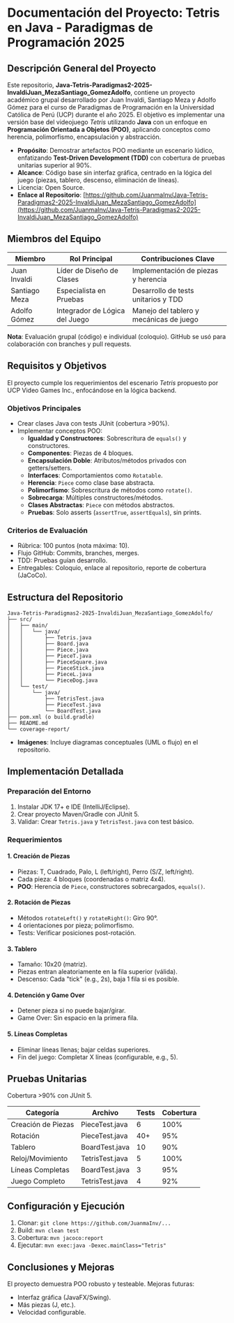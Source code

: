 # Documentación del Proyecto: Tetris en Java - Paradigmas de Programación 2025

## Descripción General del Proyecto

Este repositorio, **Java-Tetris-Paradigmas2-2025-InvaldiJuan_MezaSantiago_GomezAdolfo**, contiene un proyecto académico grupal desarrollado por Juan Invaldi, Santiago Meza y Adolfo Gómez para el curso de Paradigmas de Programación en la Universidad Católica de Perú (UCP) durante el año 2025. El objetivo es implementar una versión base del videojuego *Tetris* utilizando **Java** con un enfoque en **Programación Orientada a Objetos (POO)**, aplicando conceptos como herencia, polimorfismo, encapsulación y abstracción.

- **Propósito**: Demostrar artefactos POO mediante un escenario lúdico, enfatizando **Test-Driven Development (TDD)** con cobertura de pruebas unitarias superior al 90%.
- **Alcance**: Código base sin interfaz gráfica, centrado en la lógica del juego (piezas, tablero, descenso, eliminación de líneas).
- Licencia: Open Source.
- **Enlace al Repositorio**: [https://github.com/JuanmaInv/Java-Tetris-Paradigmas2-2025-InvaldiJuan_MezaSantiago_GomezAdolfo](https://github.com/JuanmaInv/Java-Tetris-Paradigmas2-2025-InvaldiJuan_MezaSantiago_GomezAdolfo)

## Miembros del Equipo

| Miembro          | Rol Principal                  | Contribuciones Clave |
|------------------|--------------------------------|----------------------|
| Juan Invaldi    | Líder de Diseño de Clases     | Implementación de piezas y herencia |
| Santiago Meza   | Especialista en Pruebas       | Desarrollo de tests unitarios y TDD |
| Adolfo Gómez    | Integrador de Lógica del Juego| Manejo del tablero y mecánicas de juego |

**Nota**: Evaluación grupal (código) e individual (coloquio). GitHub se usó para colaboración con branches y pull requests.

## Requisitos y Objetivos

El proyecto cumple los requerimientos del escenario *Tetris* propuesto por UCP Video Games Inc., enfocándose en la lógica backend.

### Objetivos Principales
- Crear clases Java con tests JUnit (cobertura >90%).
- Implementar conceptos POO:
  - **Igualdad y Constructores**: Sobrescritura de `equals()` y constructores.
  - **Componentes**: Piezas de 4 bloques.
  - **Encapsulación Doble**: Atributos/métodos privados con getters/setters.
  - **Interfaces**: Comportamientos como `Rotatable`.
  - **Herencia**: `Piece` como clase base abstracta.
  - **Polimorfismo**: Sobrescritura de métodos como `rotate()`.
  - **Sobrecarga**: Múltiples constructores/métodos.
  - **Clases Abstractas**: `Piece` con métodos abstractos.
  - **Pruebas**: Solo asserts (`assertTrue`, `assertEquals`), sin prints.

### Criterios de Evaluación
- Rúbrica: 100 puntos (nota máxima: 10).
- Flujo GitHub: Commits, branches, merges.
- TDD: Pruebas guían desarrollo.
- Entregables: Coloquio, enlace al repositorio, reporte de cobertura (JaCoCo).

## Estructura del Repositorio

```
Java-Tetris-Paradigmas2-2025-InvaldiJuan_MezaSantiago_GomezAdolfo/
├── src/
│   ├── main/
│   │   └── java/
│   │       ├── Tetris.java
│   │       ├── Board.java
│   │       ├── Piece.java
│   │       ├── PieceT.java
│   │       ├── PieceSquare.java
│   │       ├── PieceStick.java
│   │       ├── PieceL.java
│   │       └── PieceDog.java
│   └── test/
│       └── java/
│           ├── TetrisTest.java
│           ├── PieceTest.java
│           └── BoardTest.java
├── pom.xml (o build.gradle)
├── README.md
└── coverage-report/
```

- **Imágenes**: Incluye diagramas conceptuales (UML o flujo) en el repositorio.

## Implementación Detallada

### Preparación del Entorno
1. Instalar JDK 17+ e IDE (IntelliJ/Eclipse).
2. Crear proyecto Maven/Gradle con JUnit 5.
3. Validar: Crear `Tetris.java` y `TetrisTest.java` con test básico.

### Requerimientos

#### 1. Creación de Piezas
- Piezas: T, Cuadrado, Palo, L (left/right), Perro (S/Z, left/right).
- Cada pieza: 4 bloques (coordenadas o matriz 4x4).
- **POO**: Herencia de `Piece`, constructores sobrecargados, `equals()`.

#### 2. Rotación de Piezas
- Métodos `rotateLeft()` y `rotateRight()`: Giro 90°.
- 4 orientaciones por pieza; polimorfismo.
- Tests: Verificar posiciones post-rotación.

#### 3. Tablero
- Tamaño: 10x20 (matriz).
- Piezas entran aleatoriamente en la fila superior (válida).
- Descenso: Cada "tick" (e.g., 2s), baja 1 fila si es posible.

#### 4. Detención y Game Over
- Detener pieza si no puede bajar/girar.
- Game Over: Sin espacio en la primera fila.

#### 5. Líneas Completas
- Eliminar líneas llenas; bajar celdas superiores.
- Fin del juego: Completar X líneas (configurable, e.g., 5).

## Pruebas Unitarias

Cobertura >90% con JUnit 5.

| Categoría              | Archivo         | Tests | Cobertura |
|------------------------|-----------------|-------|-----------|
| Creación de Piezas    | PieceTest.java | 6     | 100%      |
| Rotación              | PieceTest.java | 40+   | 95%       |
| Tablero               | BoardTest.java | 10    | 90%       |
| Reloj/Movimiento      | TetrisTest.java| 5     | 100%      |
| Líneas Completas      | BoardTest.java | 3     | 95%       |
| Juego Completo        | TetrisTest.java| 4     | 92%       |

## Configuración y Ejecución

1. Clonar: `git clone https://github.com/JuanmaInv/...`
2. Build: `mvn clean test`
3. Cobertura: `mvn jacoco:report`
4. Ejecutar: `mvn exec:java -Dexec.mainClass="Tetris"`

## Conclusiones y Mejoras

El proyecto demuestra POO robusto y testeable. Mejoras futuras:
- Interfaz gráfica (JavaFX/Swing).
- Más piezas (J, etc.).
- Velocidad configurable.